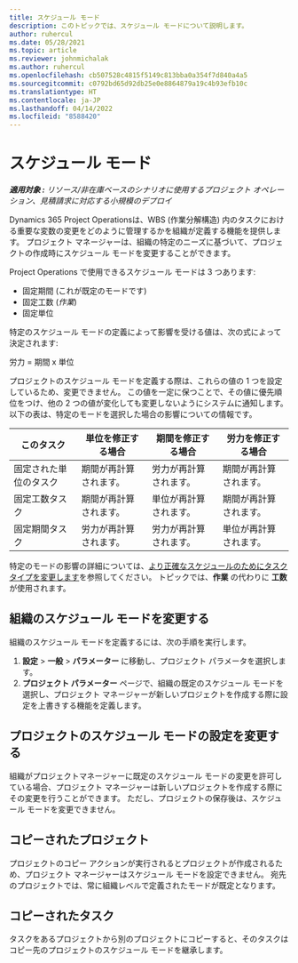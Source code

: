 ```yaml
---
title: スケジュール モード
description: このトピックでは、スケジュール モードについて説明します。
author: ruhercul
ms.date: 05/28/2021
ms.topic: article
ms.reviewer: johnmichalak
ms.author: ruhercul
ms.openlocfilehash: cb507528c4815f5149c813bba0a354f7d840a4a5
ms.sourcegitcommit: c0792bd65d92db25e0e8864879a19c4b93efb10c
ms.translationtype: HT
ms.contentlocale: ja-JP
ms.lasthandoff: 04/14/2022
ms.locfileid: "8588420"
---
```

# <a name="scheduling-modes"></a>スケジュール モード

_**適用対象 :** リソース/非在庫ベースのシナリオに使用するプロジェクト オペレーション、見積請求に対応する小規模のデプロイ_


Dynamics 365 Project Operationsは、WBS (作業分解構造) 内のタスクにおける重要な変数の変更をどのように管理するかを組織が定義する機能を提供します。 プロジェクト マネージャーは、組織の特定のニーズに基づいて、プロジェクトの作成時にスケジュール モードを変更することができます。

Project Operations で使用できるスケジュール モードは 3 つあります:

  - 固定期間 (これが既定のモードです)
  - 固定工数 (*作業*)
  - 固定単位

特定のスケジュール モードの定義によって影響を受ける値は、次の式によって決定されます:

  労力 = 期間 x 単位

プロジェクトのスケジュール モードを定義する際は、これらの値の 1 つを設定しているため、変更できません。 この値を一定に保つことで、その値に優先順位をつけ、他の 2 つの値が変化しても変更しないようにシステムに通知します。 以下の表は、特定のモードを選択した場合の影響についての情報です。

| **このタスク**             | **単位を修正する場合**   | **期間を修正する場合** | **労力を修正する場合**  |
|----------------------|---------------------------|----------------------------|---------------------------|
| 固定された単位のタスク     | 期間が再計算されます。 | 労力が再計算されます。    | 期間が再計算されます。 |
| 固定工数タスク    | 期間が再計算されます。 | 単位が再計算されます。    | 期間が再計算されます。 |
| 固定期間タスク  | 労力が再計算されます。   | 労力が再計算されます。    | 単位が再計算されます。   |

特定のモードの影響の詳細については、[より正確なスケジュールのためにタスク タイプを変更します](https://support.microsoft.com/en-us/office/change-the-task-type-for-more-accurate-scheduling-b0b969ad-45bc-4e9e-8967-435587548a72)を参照してください。 トピックでは、**作業** の代わりに **工数** が使用されます。

## <a name="change-the-organizations-scheduling-mode"></a>組織のスケジュール モードを変更する

組織のスケジュール モードを定義するには、次の手順を実行します。

1. **設定** \> **一般** \> **パラメーター** に移動し、プロジェクト パラメータを選択します。 
2. **プロジェクト パラメーター** ページで、組織の既定のスケジュール モードを選択し、プロジェクト マネージャーが新しいプロジェクトを作成する際に設定を上書きする機能を定義します。

## <a name="change-the-scheduling-mode-setting-on-a-project"></a>プロジェクトのスケジュール モードの設定を変更する

組織がプロジェクトマネージャーに既定のスケジュール モードの変更を許可している場合、プロジェクト マネージャーは新しいプロジェクトを作成する際にその変更を行うことができます。 ただし、プロジェクトの保存後は、スケジュール モードを変更できません。

## <a name="copied-projects"></a>コピーされたプロジェクト

プロジェクトのコピー アクションが実行されるとプロジェクトが作成されるため、プロジェクト マネージャーはスケジュール モードを設定できません。 宛先のプロジェクトでは、常に組織レベルで定義されたモードが既定となります。

## <a name="copied-tasks"></a>コピーされたタスク

タスクをあるプロジェクトから別のプロジェクトにコピーすると、そのタスクはコピー先のプロジェクトのスケジュール モードを継承します。
